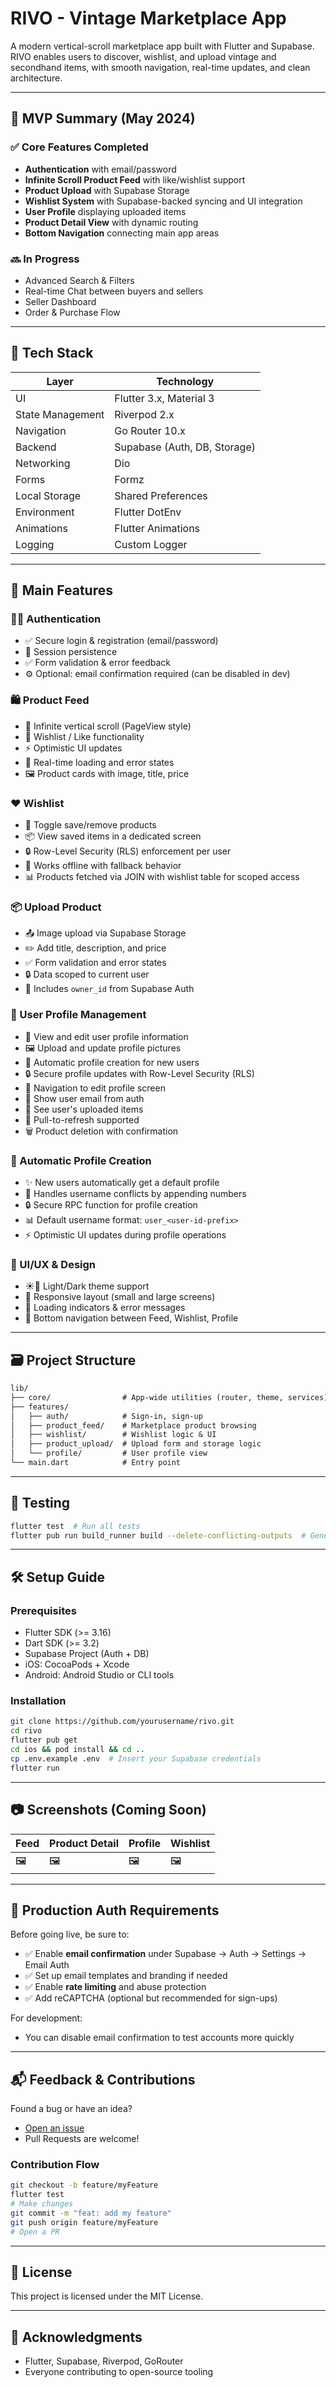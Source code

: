 # RIVO - Vintage Marketplace App

A modern vertical-scroll marketplace app built with Flutter and Supabase. RIVO enables users to discover, wishlist, and upload vintage and secondhand items, with smooth navigation, real-time updates, and clean architecture.

---

## 🚀 MVP Summary (May 2024)

### ✅ Core Features Completed

* **Authentication** with email/password
* **Infinite Scroll Product Feed** with like/wishlist support
* **Product Upload** with Supabase Storage
* **Wishlist System** with Supabase-backed syncing and UI integration
* **User Profile** displaying uploaded items
* **Product Detail View** with dynamic routing
* **Bottom Navigation** connecting main app areas

### 🔜 In Progress

* Advanced Search & Filters
* Real-time Chat between buyers and sellers
* Seller Dashboard
* Order & Purchase Flow

---

## 🔧 Tech Stack

| Layer            | Technology                   |
| ---------------- | ---------------------------- |
| UI               | Flutter 3.x, Material 3      |
| State Management | Riverpod 2.x                 |
| Navigation       | Go Router 10.x               |
| Backend          | Supabase (Auth, DB, Storage) |
| Networking       | Dio                          |
| Forms            | Formz                        |
| Local Storage    | Shared Preferences           |
| Environment      | Flutter DotEnv               |
| Animations       | Flutter Animations           |
| Logging          | Custom Logger                |

---

## 📱 Main Features

### 🧑‍💻 Authentication

* ✅ Secure login & registration (email/password)
* 🔐 Session persistence
* ✅ Form validation & error feedback
* ⚙️ Optional: email confirmation required (can be disabled in dev)

### 🛍️ Product Feed

* 🎯 Infinite vertical scroll (PageView style)
* 💖 Wishlist / Like functionality
* ⚡ Optimistic UI updates
* 🔄 Real-time loading and error states
* 🖼️ Product cards with image, title, price

### ❤️ Wishlist

* 🔄 Toggle save/remove products
* 📦 View saved items in a dedicated screen
* 🔒 Row-Level Security (RLS) enforcement per user
* 📶 Works offline with fallback behavior
* 📊 Products fetched via JOIN with wishlist table for scoped access

### 📦 Upload Product

* 📤 Image upload via Supabase Storage
* ✏️ Add title, description, and price
* ✅ Form validation and error states
* 🔒 Data scoped to current user
* 👤 Includes `owner_id` from Supabase Auth

### 👤 User Profile Management

* 🧾 View and edit user profile information
* 🖼️ Upload and update profile pictures
* 🔄 Automatic profile creation for new users
* 🔒 Secure profile updates with Row-Level Security (RLS)
* 🧭 Navigation to edit profile screen
* 📧 Show user email from auth
* 🧾 See user's uploaded items
* 🔁 Pull-to-refresh supported
* 🗑️ Product deletion with confirmation

### 🔄 Automatic Profile Creation

* ✨ New users automatically get a default profile
* 🔄 Handles username conflicts by appending numbers
* 🔒 Secure RPC function for profile creation
* 📊 Default username format: `user_<user-id-prefix>`
* ⚡ Optimistic UI updates during profile operations

### 🧩 UI/UX & Design

* ☀️🌙 Light/Dark theme support
* 📱 Responsive layout (small and large screens)
* 🚦 Loading indicators & error messages
* 🧭 Bottom navigation between Feed, Wishlist, Profile

---

## 🗃️ Project Structure

```txt
lib/
├── core/                # App-wide utilities (router, theme, services)
├── features/
│   ├── auth/            # Sign-in, sign-up
│   ├── product_feed/    # Marketplace product browsing
│   ├── wishlist/        # Wishlist logic & UI
│   ├── product_upload/  # Upload form and storage logic
│   └── profile/         # User profile view
└── main.dart            # Entry point
```

---

## 🧪 Testing

```bash
flutter test  # Run all tests
flutter pub run build_runner build --delete-conflicting-outputs  # Generate provider code
```

---

## 🛠 Setup Guide

### Prerequisites

* Flutter SDK (>= 3.16)
* Dart SDK (>= 3.2)
* Supabase Project (Auth + DB)
* iOS: CocoaPods + Xcode
* Android: Android Studio or CLI tools

### Installation

```bash
git clone https://github.com/yourusername/rivo.git
cd rivo
flutter pub get
cd ios && pod install && cd ..
cp .env.example .env  # Insert your Supabase credentials
flutter run
```

---

## 📷 Screenshots (Coming Soon)

| Feed | Product Detail | Profile | Wishlist |
| ---- | -------------- | ------- | -------- |
| 🖼️  | 🖼️            | 🖼️     | 🖼️      |

---

## 🔐 Production Auth Requirements

Before going live, be sure to:

* ✅ Enable **email confirmation** under Supabase → Auth → Settings → Email Auth
* ✅ Set up email templates and branding if needed
* ✅ Enable **rate limiting** and abuse protection
* ✅ Add reCAPTCHA (optional but recommended for sign-ups)

For development:

* You can disable email confirmation to test accounts more quickly

---

## 📬 Feedback & Contributions

Found a bug or have an idea?

* [Open an issue](https://github.com/yourusername/rivo/issues)
* Pull Requests are welcome!

### Contribution Flow

```bash
git checkout -b feature/myFeature
flutter test
# Make changes
git commit -m "feat: add my feature"
git push origin feature/myFeature
# Open a PR
```

---

## 📄 License

This project is licensed under the MIT License.

---

## 🙌 Acknowledgments

* Flutter, Supabase, Riverpod, GoRouter
* Everyone contributing to open-source tooling
